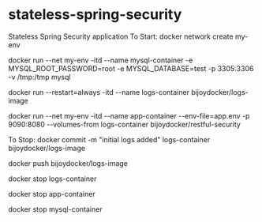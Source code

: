 # stateless-spring-security
Stateless Spring Security application
To Start:
docker network create my-env

docker run --net my-env -itd --name mysql-container -e MYSQL_ROOT_PASSWORD=root -e MYSQL_DATABASE=test -p 3305:3306 -v /tmp:/tmp mysql

docker run --restart=always -itd --name logs-container bijoydocker/logs-image

docker run --net my-env -itd --name app-container --env-file=app.env -p 9090:8080 --volumes-from logs-container bijoydocker/restful-security

To Stop:
docker commit -m "initial logs added" logs-container bijoydocker/logs-image

docker push bijoydocker/logs-image

docker stop logs-container

docker stop app-container

docker stop mysql-container
